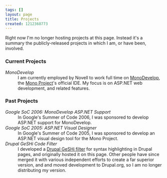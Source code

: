 ```yaml
---
tags: []
layout: page
title: Projects
created: 1212368773
---
```

Right now I'm no longer hosting projects at this page. Instead it's a summary the publicly-released projects in which I am, or have been, involved.

<h3>Current Projects</h3>
<dl>
<dt><em>MonoDevelop</em></dt>
<dd>I am currently employed by Novell to work full time on <a href="http://monodevelop.com/">MonoDevelop</a>, the <a href="http://mono-project.com">Mono Project</a>'s official IDE. My focus is on ASP.NET web development, and related features.</dd>
</dl>


<h3>Past Projects</h3>
<dl>
<dt><em>Google SoC 2006: MonoDevelop ASP.NET Support</em></dt>
<dd>In Google's Summer of Code 2006, I was sponsored to develop ASP.NET support for MonoDevelop.</dd>
<dt><em>Google SoC 2005: ASP.NET Visual Designer</em></dt>
<dd>In Google's Summer of Code 2005, I was sponsored to develop an ASP.NET visual design tool for the Mono Project.</dd>
<dt><em>Drupal GeSHi Code Filter</em></dt>
<dd>I developed a <a href="http://drupal.org/project/geshifilter">Drupal GeSHi filter</a> for syntax highlighting in Drupal pages, and originally hosted it on this page. Other people have since merged it with various independent efforts to create a far superior version, and and moved development to Drupal.org, so I am no longer distributing my version.</dd>
</dl>
<!--break-->

